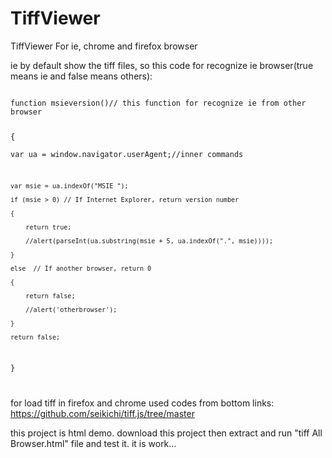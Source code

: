 # TiffViewer
TiffViewer For ie, chrome and firefox browser

ie by default show the tiff files, so this code for recognize ie browser(true means ie and false means others):  

<code>
function msieversion()// this function for recognize ie from other browser  

{  
    var ua = window.navigator.userAgent;//inner commands  
    
    var msie = ua.indexOf("MSIE ");  
    
    if (msie > 0) // If Internet Explorer, return version number  
    
    {
    
		return true;
		
        //alert(parseInt(ua.substring(msie + 5, ua.indexOf(".", msie))));
	
    }  
    
    else  // If another browser, return 0  
    
    {  
    
		return false;  
		
        //alert('otherbrowser');  
	
    }  
    
    return false;
    
} 

</code>  


for load tiff in firefox and chrome used codes from bottom links:
https://github.com/seikichi/tiff.js/tree/master

this project is  html demo. download this project then extract and run "tiff All Browser.html" file and test it. it is work...
